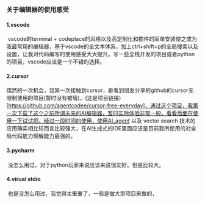 ### 关于编辑器的使用感受

#### 1.vscode

​	vscode的terminal + codeplace的风格以及高定制化和插件的简单安装使之成为我最常用的编辑器，基于vscode的全文本体系，加上ctrl+shift+p的全局搜索以及设置，让我对代码编写的使用感受大大提升。写一些全栈开发的项目或者python的项目，vscode应该是一个不错的选择。

#### 2.cursor

​	偶然的一次机会，我第一次接触到cursor，是看到朋友分享的github的cursor无限制使用的项目(暂时没有被墙)，(这是项目链接)[https://github.com/agentcodee/cursor-free-everyday]，通过这个项目，我第一次下载了这个之前所谓未来的AI编辑器，暂时实际体验非常一般，看看后面在使用一下试试把。经过一段时间的使用，使用AI_agent 以及 vector search 技术的应用确实相比较而言比较强大，在AI生成式的IDE里面应该是目前我所使用的对全局代码能力理解能力最强的。

#### 3.pycharm

​	没怎么用过，对于python玩家来说应该来说很友好。但是比较大。

#### 4.virual stdio

​	也是没怎么用过，我觉得太笨重了，一般是做大型项目来做的，

